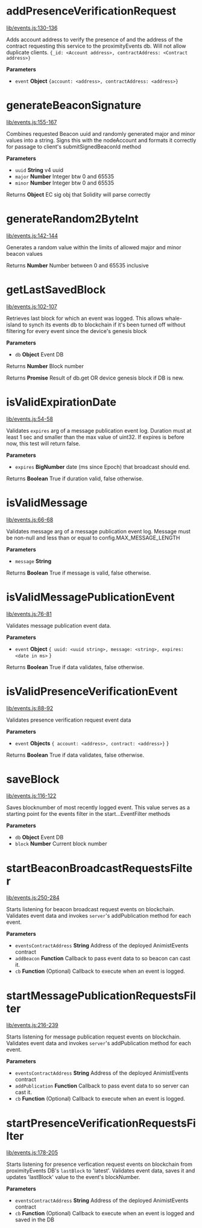 # addPresenceVerificationRequest

[lib/events.js:130-136](https://github.com/animist-io/whale-island/blob/627848e68671dfaa1ef3e3e65cfcd15a8a074690/lib/events.js#L130-L136 "Source code on GitHub")

Adds account address to verify the presence of and the address of the contract requesting this service 
to the proximityEvents db. Will not allow duplicate clients.
`{_id: <Account address>, contractAddress: <Contract address>}`

**Parameters**

-   `event` **Object** `{account: <address>, contractAddress: <address>}`

# generateBeaconSignature

[lib/events.js:155-167](https://github.com/animist-io/whale-island/blob/627848e68671dfaa1ef3e3e65cfcd15a8a074690/lib/events.js#L155-L167 "Source code on GitHub")

Combines requested Beacon uuid and randomly generated major and minor
values into a string. Signs this with the nodeAccount and formats it correctly
for passage to client's submitSignedBeaconId method

**Parameters**

-   `uuid` **String** v4 uuid
-   `major` **Number** Integer btw 0 and 65535
-   `minor` **Number** Integer btw 0 and 65535

Returns **Object** EC sig obj that Solidity will parse correctly

# generateRandom2ByteInt

[lib/events.js:142-144](https://github.com/animist-io/whale-island/blob/627848e68671dfaa1ef3e3e65cfcd15a8a074690/lib/events.js#L142-L144 "Source code on GitHub")

Generates a random value within the limits of allowed major and minor beacon values

Returns **Number** Number between 0 and 65535 inclusive

# getLastSavedBlock

[lib/events.js:102-107](https://github.com/animist-io/whale-island/blob/627848e68671dfaa1ef3e3e65cfcd15a8a074690/lib/events.js#L102-L107 "Source code on GitHub")

Retrieves last block for which an event was logged. This allows whale-island to synch its 
events db to blockchain if it's been turned off without filtering for every event since
the device's genesis block

**Parameters**

-   `db` **Object** Event DB

Returns **Number** Block number

Returns **Promise** Result of db.get OR device genesis block if DB is new.

# isValidExpirationDate

[lib/events.js:54-58](https://github.com/animist-io/whale-island/blob/627848e68671dfaa1ef3e3e65cfcd15a8a074690/lib/events.js#L54-L58 "Source code on GitHub")

Validates `expires` arg of a message publication event log. Duration must at least 1 sec and 
smaller than the max value of uint32. If expires is before now, this test will return false.

**Parameters**

-   `expires` **BigNumber** date (ms since Epoch) that broadcast should end.

Returns **Boolean** True if duration valid, false otherwise.

# isValidMessage

[lib/events.js:66-68](https://github.com/animist-io/whale-island/blob/627848e68671dfaa1ef3e3e65cfcd15a8a074690/lib/events.js#L66-L68 "Source code on GitHub")

Validates message arg of a message publication event log. Message must be non-null and
less than or equal to config.MAX_MESSAGE_LENGTH

**Parameters**

-   `message` **String** 

Returns **Boolean** True if message is valid, false otherwise.

# isValidMessagePublicationEvent

[lib/events.js:76-81](https://github.com/animist-io/whale-island/blob/627848e68671dfaa1ef3e3e65cfcd15a8a074690/lib/events.js#L76-L81 "Source code on GitHub")

Validates message publication event data.

**Parameters**

-   `event` **Object** `{ uuid: <uuid string>, message: <string>, expires: <date in ms>` }

Returns **Boolean** True if data validates, false otherwise.

# isValidPresenceVerificationEvent

[lib/events.js:88-92](https://github.com/animist-io/whale-island/blob/627848e68671dfaa1ef3e3e65cfcd15a8a074690/lib/events.js#L88-L92 "Source code on GitHub")

Validates presence verification request event data

**Parameters**

-   `event` **Objects** `{ account: <address>, contract: <address>}` }

Returns **Boolean** True if data validates, false otherwise.

# saveBlock

[lib/events.js:116-122](https://github.com/animist-io/whale-island/blob/627848e68671dfaa1ef3e3e65cfcd15a8a074690/lib/events.js#L116-L122 "Source code on GitHub")

Saves blocknumber of most recently logged event. This value serves as a starting point for the 
events filter in the start...EventFilter methods

**Parameters**

-   `db` **Object** Event DB
-   `block` **Number** Current block number

# startBeaconBroadcastRequestsFilter

[lib/events.js:250-284](https://github.com/animist-io/whale-island/blob/627848e68671dfaa1ef3e3e65cfcd15a8a074690/lib/events.js#L250-L284 "Source code on GitHub")

Starts listening for beacon broadcast request events on blockchain. Validates event data and invokes `server`'s 
addPublication method for each event.

**Parameters**

-   `eventsContractAddress` **String** Address of the deployed AnimistEvents contract
-   `addBeacon` **Function** Callback to pass event data to so beacon can cast it.
-   `cb` **Function** (Optional) Callback to execute when an event is logged.

# startMessagePublicationRequestsFilter

[lib/events.js:216-239](https://github.com/animist-io/whale-island/blob/627848e68671dfaa1ef3e3e65cfcd15a8a074690/lib/events.js#L216-L239 "Source code on GitHub")

Starts listening for message publication request events on blockchain. Validates event data and invokes `server`'s 
addPublication method for each event.

**Parameters**

-   `eventsContractAddress` **String** Address of the deployed AnimistEvents contract
-   `addPublication` **Function** Callback to pass event data to so server can cast it.
-   `cb` **Function** (Optional) Callback to execute when an event is logged.

# startPresenceVerificationRequestsFilter

[lib/events.js:178-205](https://github.com/animist-io/whale-island/blob/627848e68671dfaa1ef3e3e65cfcd15a8a074690/lib/events.js#L178-L205 "Source code on GitHub")

Starts listening for presence verfication request events on blockchain from proximityEvents DB's 
`lastBlock` to 'latest'. Validates event data, saves it and updates 'lastBlock' value to the 
event's blockNumber.

**Parameters**

-   `eventsContractAddress` **String** Address of the deployed AnimistEvents contract
-   `cb` **Function** (Optional) Callback to execute when an event is logged and saved in the DB
